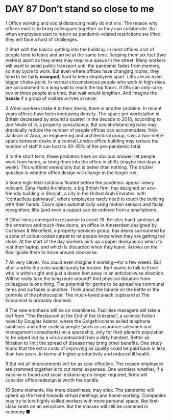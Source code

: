 # DAY 87 Don’t stand so close to me
1 Office working and social distancing really do not mix. The reason why offices exist is to bring colleagues together so they can collaborate. So when employees start to return as pandemic-related restrictions are lifted, they will face a host of challenges.

2 Start with the basics: getting into the building. In most offices a lot of people tend to leave and arrive at the same time. Keeping them six feet (two metres) apart as they enter may require a queue in the street. Many workers will want to avoid public transport until the pandemic fades from memory, so may cycle to work. But even where offices have changing rooms, they tend to be fairly **cramped**; hard to keep employees apart.
Lifts are an even bigger choke-point. In normal circumstances people who work in high-rises are accustomed to a long wait to reach the top floors. If lifts can only carry two or three people at a time, that wait would lengthen. And imagine the **hassle** if a group of visitors arrives at once.

3 When workers make it to their desks, there is another problem. In recent years offices have been increasing density. The space per workstation in Britain decreased by around a quarter in the decade to 2018, according to Jon Neale of jll, a property consultancy. But social-distancing rules may drastically reduce the number of people offices can accommodate. Nick Jackson of Arup, an engineering and architectural group, says a two-metre space between desks in a central London office building may reduce the number of staff it can host to 30-35% of the pre-pandemic total.

4 In the short term, these problems have an obvious answer: let people work from home, or bring them into the office in shifts (maybe two days a week). This will limit serendipity but is better than nothing. The trickier question is whether office design will change in the longer run.

5 Some high-tech solutions floated before the pandemic appear newly relevant. Zaha Hadid Architects, a big British firm, has designed an eco-friendly building in Sharjah, a city in the United Arab Emirates, with “contactless pathways”, where employees rarely need to touch the building with their hands. Doors open automatically using motion sensors and facial recognition; lifts (and even a cuppa) can be ordered from a smartphone.

6 Other ideas emerged in response to covid-19. Besides hand sanitiser at the entrance and touch-free doors, an office in Amsterdam designed by Cushman & Wakefield, a property-services group, has desks surrounded by a zone of colour-coded carpet to let people know when they are getting too close. At the start of the day workers pick up a paper deskpad on which to rest their laptop, and which is discarded when they leave. Arrows on the floor guide them to move around clockwise.

7 All very clever. You could even imagine it working—for a few weeks. But after a while the rules would surely be broken. Bert wants to talk to Ernie who is within sight and just a dozen feet away in an anticlockwise direction. Will he really take the long route around? And physical distance from colleagues is one thing. The potential for germs to be spread via communal items and surfaces is another. Think about the handle on the kettle or the controls of the photocopier. The much-loved snack cupboard at The Economist is probably doomed.

8 The new emphasis will be on cleanliness. Facilities managers will take a leaf from “The Restaurant at the End of the Universe”, a science-fiction novel by Douglas Adams, where the Golgafrinchans exiled telephone sanitisers and other useless people (such as insurance salesmen and management consultants) on a spaceship, only for their planet’s population to be wiped out by a virus contracted from a dirty handset.
Better air filtration to limit the spread of disease may bring other benefits. One study found that the extra costs of improving air quality could be paid back in less than two years, in terms of higher productivity and reduced ill health.

9 But not all improvements will be as cost-effective. The reason employees are crammed together is to cut rental expenses. One wonders whether, if a vaccine is found and social distancing no longer required, firms will consider office redesign is worth the candle.

10 Some elements, like more cleanliness, may stick. The pandemic will speed up the trend towards virtual meetings and home-working. Companies may try to lure highly skilled workers with more personal space, like first-class seats on an aeroplane. But the masses will still be crammed in economy.■

